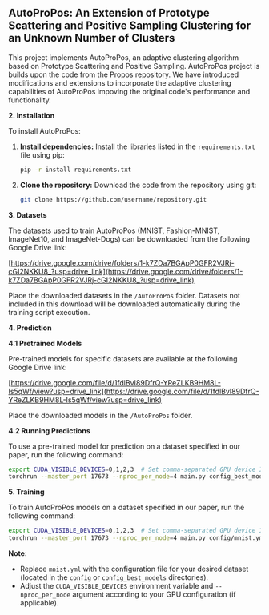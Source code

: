 ## AutoProPos: An Extension of Prototype Scattering and Positive Sampling Clustering for an Unknown Number of Clusters

This project implements AutoProPos, an adaptive clustering algorithm based on Prototype Scattering and Positive Sampling. AutoProPos project is  builds upon the code from the Propos repository. We have introduced modifications and extensions to incorporate the adaptive clustering capabilities of AutoProPos impoving the original code's performance and functionality.

**2. Installation**

To install AutoProPos:

1. **Install dependencies:** Install the libraries listed in the `requirements.txt` file using pip:
   ```bash
   pip -r install requirements.txt
   ```
2. **Clone the repository:** Download the code from the repository using git:
   ```bash
   git clone https://github.com/username/repository.git
   ```

**3. Datasets**

The datasets used to train AutoProPos (MNIST, Fashion-MNIST, ImageNet10, and ImageNet-Dogs) can be downloaded from the following Google Drive link:

[https://drive.google.com/drive/folders/1-k7ZDa7BGApP0GFR2VJRj-cGI2NKKU8_?usp=drive_link](https://drive.google.com/drive/folders/1-k7ZDa7BGApP0GFR2VJRj-cGI2NKKU8_?usp=drive_link)

Place the downloaded datasets in the `/AutoProPos` folder. Datasets not included in this download will be downloaded automatically during the training script execution.

**4. Prediction**

**4.1 Pretrained Models**

Pre-trained models for specific datasets are available at the following Google Drive link:

[https://drive.google.com/file/d/1fdlBvI89DfrQ-YReZLKB9HM8L-Is5qWf/view?usp=drive_link](https://drive.google.com/file/d/1fdlBvI89DfrQ-YReZLKB9HM8L-Is5qWf/view?usp=drive_link)

Place the downloaded models in the `/AutoProPos` folder.

**4.2 Running Predictions**

To use a pre-trained model for prediction on a dataset specified in our paper, run the following command:

```bash
export CUDA_VISIBLE_DEVICES=0,1,2,3  # Set comma-separated GPU device IDs (if applicable)
torchrun --master_port 17673 --nproc_per_node=4 main.py config_best_models/mnist.yml
```

**5. Training**

To train AutoProPos models on a dataset specified in our paper, run the following command:

```bash
export CUDA_VISIBLE_DEVICES=0,1,2,3  # Set comma-separated GPU device IDs (if applicable)
torchrun --master_port 17673 --nproc_per_node=4 main.py config/mnist.yml
```

**Note:**

* Replace `mnist.yml` with the configuration file for your desired dataset (located in the `config` or `config_best_models` directories).
* Adjust the `CUDA_VISIBLE_DEVICES` environment variable and `--nproc_per_node` argument according to your GPU configuration (if applicable).
